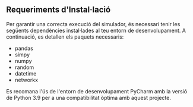 ## Requeriments d'Instal·lació

Per garantir una correcta execució del simulador, és necessari tenir les següents dependències instal·lades al teu entorn de desenvolupament. A continuació, es detallen els paquets necessaris:

- pandas
- simpy
- numpy
- random
- datetime
- networkx

Es recomana l'ús de l'entorn de desenvolupament PyCharm amb la versió de Python 3.9 per a una compatibilitat òptima amb aquest projecte. 
